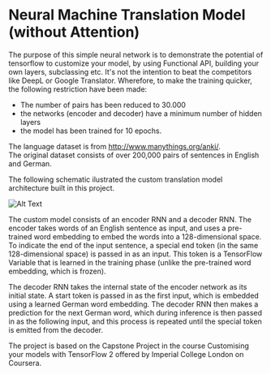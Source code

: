 <h1>
	Neural Machine Translation Model (without Attention)
</h1>

The purpose of this simple neural network is to demonstrate the potential of tensorflow to customize your model, by using Functional API, building your own layers, subclassing etc.
It's not the intention to beat the competitors like DeepL or Google Translator.
Wherefore, to make the training quicker, the following restriction have been made:
* The number of pairs has been reduced to 30.000
* the networks (encoder and decoder) have a minimum number of hidden layers
* the model has been trained for 10 epochs.



The language dataset is from http://www.manythings.org/anki/.   
The original dataset consists of over 200,000 pairs of sentences in English and German. 

The following schematic ilustrated the custom translation model architecture built in this project.

![Alt Text](https://docs.google.com/uc?export=download&id=1XsS1VlXoaEo-RbYNilJ9jcscNZvsSPmd)

The custom model consists of an encoder RNN and a decoder RNN. 
The encoder takes words of an English sentence as input, and uses a pre-trained word embedding to embed the words into a 128-dimensional space. To indicate the end of the input sentence, a special end token (in the same 128-dimensional space) is passed in as an input. This token is a TensorFlow Variable that is learned in the training phase (unlike the pre-trained word embedding, which is frozen).

The decoder RNN takes the internal state of the encoder network as its initial state. A start token is passed in as the first input, which is embedded using a learned German word embedding. The decoder RNN then makes a prediction for the next German word, which during inference is then passed in as the following input, and this process is repeated until the special <end> token is emitted from the decoder.

The project is based on the Capstone Project in the course Customising your models with TensorFlow 2 offered by Imperial College London on Coursera.



